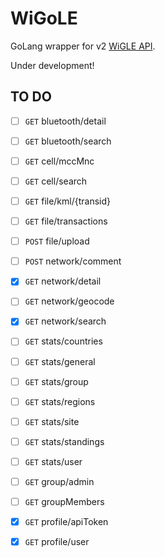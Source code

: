 # WiGoLE

GoLang wrapper for v2 [WiGLE API](https://api.wigle.net/swagger#/Network_search_and_information_tools/detail_1).

Under development!

## TO DO
- [ ] `GET` bluetooth/detail
- [ ] `GET` bluetooth/search
- [ ] `GET` cell/mccMnc
- [ ] `GET` cell/search
- [ ] `GET` file/kml/{transid}
- [ ] `GET` file/transactions
- [ ] `POST` file/upload
- [ ] `POST` network/comment
- [x] `GET` network/detail
- [ ] `GET` network/geocode
- [x] `GET` network/search
- [ ] `GET` stats/countries
- [ ] `GET` stats/general
- [ ] `GET` stats/group
- [ ] `GET` stats/regions
- [ ] `GET` stats/site
- [ ] `GET` stats/standings
- [ ] `GET` stats/user
- [ ] `GET` group/admin
- [ ] `GET` groupMembers
- [x] `GET` profile/apiToken
- [x] `GET` profile/user
 

